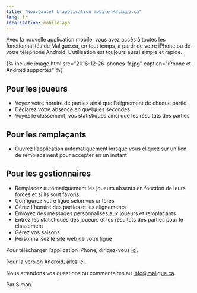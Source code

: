 ```yaml
---
title: "Nouveauté! L’application mobile Maligue.ca"
lang: fr
localization: mobile-app
---
```

Avec la nouvelle application mobile, vous avez accès à toutes les fonctionnalités de Maligue.ca, en tout temps, à partir de votre iPhone ou de votre téléphone Android. L’utilisation est toujours aussi simple et rapide.

{% include image.html src="2016-12-26-phones-fr.jpg" caption="iPhone et Android supportés" %}

## Pour les joueurs
* Voyez votre horaire de parties ainsi que l'alignement de chaque partie
* Déclarez votre absence en quelques secondes
* Voyez le classement, vos statistiques ainsi que les résultats des parties

## Pour les remplaçants
* Ouvrez l’application automatiquement lorsque vous cliquez sur un lien de remplacement pour accepter en un instant

## Pour les gestionnaires
* Remplacez automatiquement les joueurs absents en fonction de leurs forces et si ils sont favoris
* Configurez votre ligue selon vos critères
* Gérez l'horaire des parties et les alignements
* Envoyez des messages personnalisés aux joueurs et remplaçants
* Entrez les statistiques des joueurs et les résultats des parties pour le classement
* Gérez vos saisons
* Personnalisez le site web de votre ligue

Pour télécharger l’application iPhone, dirigez-vous [ici](https://itunes.apple.com/ca/app/maligue.ca-gestion-ligue-sportive/id1186556911?l=fr).

Pour la version Android, allez [ici](https://play.google.com/store/apps/details?id=ca.maligue&hl=fr).

Nous attendons vos questions ou commentaires au [info@maligue.ca](mailto:info@maligue.ca).

Par Simon.
